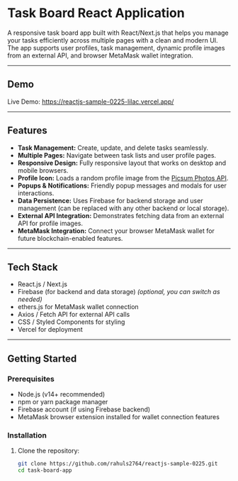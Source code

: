 # Task Board React Application

A responsive task board app built with React/Next.js that helps you manage your tasks efficiently across multiple pages with a clean and modern UI. The app supports user profiles, task management, dynamic profile images from an external API, and browser MetaMask wallet integration.

---

## Demo

Live Demo: https://reactjs-sample-0225-lilac.vercel.app/

---

## Features

- **Task Management:** Create, update, and delete tasks seamlessly.
- **Multiple Pages:** Navigate between task lists and user profile pages.
- **Responsive Design:** Fully responsive layout that works on desktop and mobile browsers.
- **Profile Icon:** Loads a random profile image from the [Picsum Photos API](https://picsum.photos/).
- **Popups & Notifications:** Friendly popup messages and modals for user interactions.
- **Data Persistence:** Uses Firebase for backend storage and user management (can be replaced with any other backend or local storage).
- **External API Integration:** Demonstrates fetching data from an external API for profile images.
- **MetaMask Integration:** Connect your browser MetaMask wallet for future blockchain-enabled features.

---

## Tech Stack

- React.js / Next.js
- Firebase (for backend and data storage) *(optional, you can switch as needed)*
- ethers.js for MetaMask wallet connection
- Axios / Fetch API for external API calls
- CSS / Styled Components for styling
- Vercel for deployment

---

## Getting Started

### Prerequisites

- Node.js (v14+ recommended)
- npm or yarn package manager
- Firebase account (if using Firebase backend)
- MetaMask browser extension installed for wallet connection features

### Installation

1. Clone the repository:

   ```bash
   git clone https://github.com/rahuls2764/reactjs-sample-0225.git
   cd task-board-app

